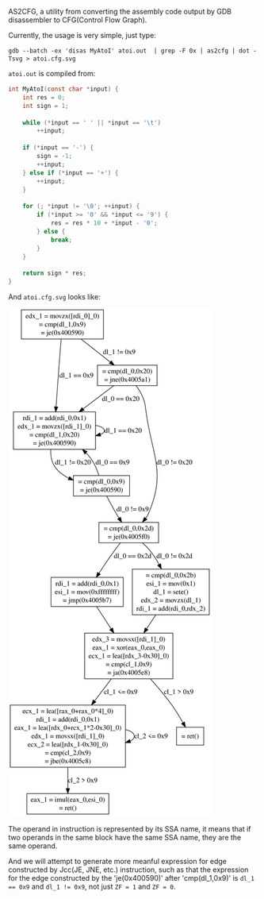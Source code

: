 AS2CFG, a utility from converting the assembly code output by GDB disassembler to CFG(Control Flow Graph).

Currently, the usage is very simple, just type:

```
gdb --batch -ex 'disas MyAtoI' atoi.out  | grep -F 0x | as2cfg | dot -Tsvg > atoi.cfg.svg
```

`atoi.out` is compiled from:

```c
int MyAtoI(const char *input) {
    int res = 0; 
    int sign = 1; 

    while (*input == ' ' || *input == '\t')
        ++input;

    if (*input == '-') {
        sign = -1; 
        ++input;
    } else if (*input == '+') {
        ++input;
    }

    for (; *input != '\0'; ++input) { 
        if (*input >= '0' && *input <= '9') {
            res = res * 10 + *input - '0'; 
        } else {
            break;
        }
    }

    return sign * res;
}
```

And `atoi.cfg.svg` looks like:

![atoi.cfg.svg](https://github.com/hidva/as2cfg/blob/master/atoi.cfg.svg)

The operand in instruction is represented by its SSA name, it means that if two operands in the same block have the same SSA name, they are the same operand.

And we will attempt to generate more meanful expression for edge constructed by Jcc(JE, JNE, etc.) instruction, such as that the expression for the edge constructed by the 'je(0x400590)' after 'cmp(dl_1,0x9)' is `dl_1 == 0x9` and `dl_1 != 0x9`, not just `ZF = 1` and `ZF = 0`.